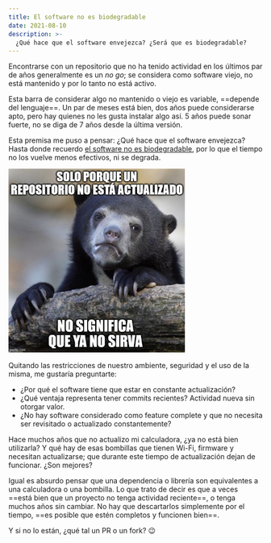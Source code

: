 ```yaml
---
title: El software no es biodegradable
date: 2021-08-10
description: >-
  ¿Qué hace que el software envejezca? ¿Será que es biodegradable?
---
```


Encontrarse con un repositorio que no ha tenido actividad en los últimos par de años generalmente es un *no go*; se considera como software viejo, no está mantenido y por lo tanto no está activo.

Esta barra de considerar algo no mantenido o viejo es variable, ==depende del lenguaje==. Un par de meses está bien, dos años puede considerarse apto, pero hay quienes no les gusta instalar algo así. 5 años puede sonar fuerte, no se diga de 7 años desde la última versión.

Esta premisa me puso a pensar: ¿Qué hace que el software envejezca? Hasta donde recuerdo [el software no es biodegradable](http://foros.cristalab.com/perdida-de-calidad-en-jpg-con-cada-visita-t53111), por lo que el tiempo no los vuelve menos efectivos, ni se degrada.

![](/assets/images/posts/biodegradabear.jpg)

Quitando las restricciones de nuestro ambiente, seguridad y el uso de la misma, me gustaría preguntarte:

- ¿Por qué el software tiene que estar en constante actualización?
- ¿Qué ventaja representa tener commits recientes? Actividad nueva sin otorgar valor.
- ¿No hay software considerado como feature complete y que no necesita ser revisitado o actualizado constantemente?

Hace muchos años que no actualizo mi calculadora, ¿ya no está bien utilizarla? Y qué hay de esas bombillas que tienen Wi-Fi, firmware y necesitan actualizarse; que durante este tiempo de actualización dejan de funcionar. ¿Son mejores?

Igual es absurdo pensar que una dependencia o librería son equivalentes a una calculadora o una bombilla. Lo que trato de decir es que a veces ==está bien que un proyecto no tenga actividad reciente==, o tenga muchos años sin cambiar. No hay que descartarlos simplemente por el tiempo, ==es posible que estén completos y funcionen bien==.

Y si no lo están, ¿qué tal un PR o un fork? 😉
